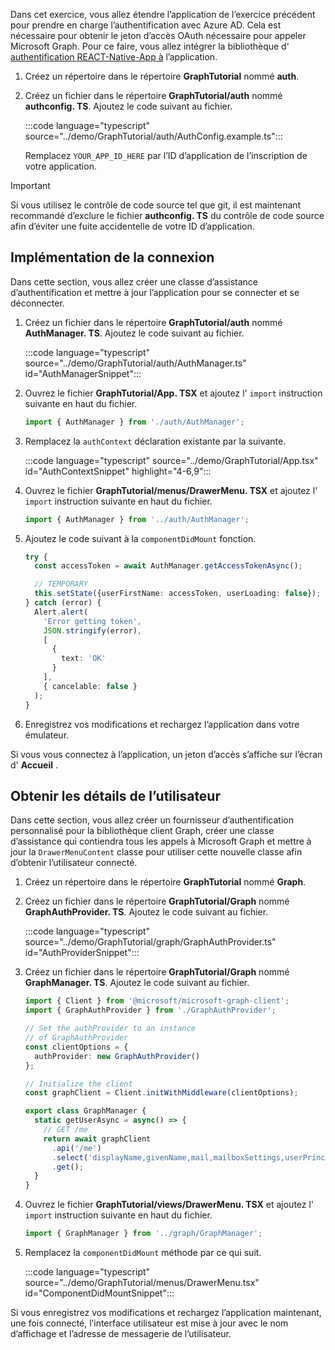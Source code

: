 <!-- markdownlint-disable MD002 MD041 -->

Dans cet exercice, vous allez étendre l’application de l’exercice précédent pour prendre en charge l’authentification avec Azure AD. Cela est nécessaire pour obtenir le jeton d’accès OAuth nécessaire pour appeler Microsoft Graph. Pour ce faire, vous allez intégrer la bibliothèque d' [authentification REACT-Native-App à](https://github.com/FormidableLabs/react-native-app-auth) l’application.

1. Créez un répertoire dans le répertoire **GraphTutorial** nommé **auth**.
1. Créez un fichier dans le répertoire **GraphTutorial/auth** nommé **authconfig. TS**. Ajoutez le code suivant au fichier.

    :::code language="typescript" source="../demo/GraphTutorial/auth/AuthConfig.example.ts":::

    Remplacez `YOUR_APP_ID_HERE` par l’ID d’application de l’inscription de votre application.

> [!IMPORTANT]
> Si vous utilisez le contrôle de code source tel que git, il est maintenant recommandé d’exclure le fichier **authconfig. TS** du contrôle de code source afin d’éviter une fuite accidentelle de votre ID d’application.

## <a name="implement-sign-in"></a>Implémentation de la connexion

Dans cette section, vous allez créer une classe d’assistance d’authentification et mettre à jour l’application pour se connecter et se déconnecter.

1. Créez un fichier dans le répertoire **GraphTutorial/auth** nommé **AuthManager. TS**. Ajoutez le code suivant au fichier.

    :::code language="typescript" source="../demo/GraphTutorial/auth/AuthManager.ts" id="AuthManagerSnippet":::

1. Ouvrez le fichier **GraphTutorial/App. TSX** et ajoutez l' `import` instruction suivante en haut du fichier.

    ```typescript
    import { AuthManager } from './auth/AuthManager';
    ```

1. Remplacez la `authContext` déclaration existante par la suivante.

    :::code language="typescript" source="../demo/GraphTutorial/App.tsx" id="AuthContextSnippet" highlight="4-6,9":::

1. Ouvrez le fichier **GraphTutorial/menus/DrawerMenu. TSX** et ajoutez l' `import` instruction suivante en haut du fichier.

    ```typescript
    import { AuthManager } from '../auth/AuthManager';
    ```

1. Ajoutez le code suivant à la `componentDidMount` fonction.

    ```typescript
    try {
      const accessToken = await AuthManager.getAccessTokenAsync();

      // TEMPORARY
      this.setState({userFirstName: accessToken, userLoading: false});
    } catch (error) {
      Alert.alert(
        'Error getting token',
        JSON.stringify(error),
        [
          {
            text: 'OK'
          }
        ],
        { cancelable: false }
      );
    }
    ```

1. Enregistrez vos modifications et rechargez l’application dans votre émulateur.

Si vous vous connectez à l’application, un jeton d’accès s’affiche sur l’écran d' **Accueil** .

## <a name="get-user-details"></a>Obtenir les détails de l’utilisateur

Dans cette section, vous allez créer un fournisseur d’authentification personnalisé pour la bibliothèque client Graph, créer une classe d’assistance qui contiendra tous les appels à Microsoft Graph et mettre à jour la `DrawerMenuContent` classe pour utiliser cette nouvelle classe afin d’obtenir l’utilisateur connecté.

1. Créez un répertoire dans le répertoire **GraphTutorial** nommé **Graph**.
1. Créez un fichier dans le répertoire **GraphTutorial/Graph** nommé **GraphAuthProvider. TS**. Ajoutez le code suivant au fichier.

    :::code language="typescript" source="../demo/GraphTutorial/graph/GraphAuthProvider.ts" id="AuthProviderSnippet":::

1. Créez un fichier dans le répertoire **GraphTutorial/Graph** nommé **GraphManager. TS**. Ajoutez le code suivant au fichier.

    ```typescript
    import { Client } from '@microsoft/microsoft-graph-client';
    import { GraphAuthProvider } from './GraphAuthProvider';

    // Set the authProvider to an instance
    // of GraphAuthProvider
    const clientOptions = {
      authProvider: new GraphAuthProvider()
    };

    // Initialize the client
    const graphClient = Client.initWithMiddleware(clientOptions);

    export class GraphManager {
      static getUserAsync = async() => {
        // GET /me
        return await graphClient
          .api('/me')
          .select('displayName,givenName,mail,mailboxSettings,userPrincipalName')
          .get();
      }
    }
    ```

1. Ouvrez le fichier **GraphTutorial/views/DrawerMenu. TSX** et ajoutez l' `import` instruction suivante en haut du fichier.

    ```typescript
    import { GraphManager } from '../graph/GraphManager';
    ```

1. Remplacez la `componentDidMount` méthode par ce qui suit.

    :::code language="typescript" source="../demo/GraphTutorial/menus/DrawerMenu.tsx" id="ComponentDidMountSnippet":::

Si vous enregistrez vos modifications et rechargez l’application maintenant, une fois connecté, l’interface utilisateur est mise à jour avec le nom d’affichage et l’adresse de messagerie de l’utilisateur.
